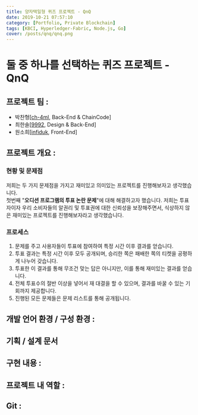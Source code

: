 ```yaml
---
title: 양자택일형 퀴즈 프로젝트 - QnQ
date: 2019-10-21 07:57:10
category: [Portfolio, Private Blockchain]
tags: [KBCI, Hyperledger-Fabric, Node.js, Go]
cover: /posts/qnq/qnq.png
---
```

# 둘 중 하나를 선택하는 퀴즈 프로젝트 - QnQ

## 프로젝트 팀 :
- 박찬형[[ch-4ml](https://github.com/ch-4ml), Back-End & ChainCode]
- 최한솔[[9992](https://github.com/9992), Design & Back-End]
- 원소희[[infiduk](https://github.com/infiduk), Front-End]

## 프로젝트 개요 :  

### 현황 및 문제점
저희는 두 가지 문제점을 가지고 재미있고 의미있는 프로젝트를 진행해보자고 생각했습니다.<br> 첫번째 "**오디션 프로그램의 투표 논란 문제**"에 대해 해결하고자 했습니다. 저희는 투표자이자 우리 소비자들의 알권리 및 투표권에 대한 신뢰성을 보장해주면서, 식상하지 않은 재미있는 프로젝트를 진행해보자라고 생각했습니다. <br> 

### 프로세스
1. 문제를 주고 사용자들이 투표에 참여하여 특정 시간 이후 결과를 얻습니다. 
2. 투표 결과는 특정 시간 이후 모두 공개되며, 승리한 쪽은 패배한 쪽의 티켓을 공평하게 나누어 갖습니다.
3. 투표한 이 결과를 통해 무조건 맞는 답은 아니지만, 이를 통해 재미있는 결과를 얻습니다.
4. 전체 투표수의 절반 이상을 넣어서 재 대결을 할 수 있으며, 결과를 바꿀 수 있는 기회까지 제공합니다.
5. 진행된 모든 문제들은 문제 리스트를 통해 공개됩니다.

## 개발 언어 환경 / 구성 환경 :

## 기획 / 설계 문서

## 구현 내용 : 

## 프로젝트 내 역할 :

## Git :